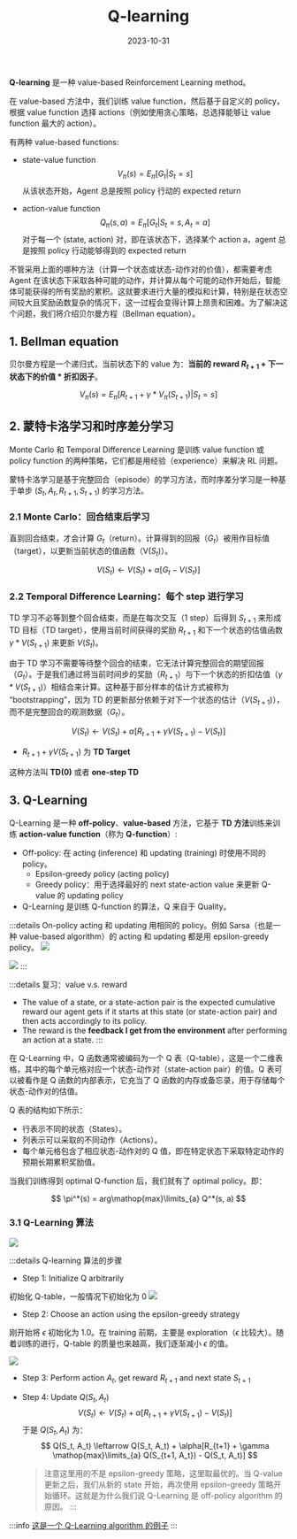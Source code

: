 ﻿---
lang: zh-CN
title: Q-learning
description:
article: false
date: 2023-10-31
order: 2
---

**Q-learning** 是一种 value-based Reinforcement Learning method。

在 value-based 方法中，我们训练 value function，然后基于自定义的 policy，根据 value function 选择 actions（例如使用贪心策略，总选择能够让 value function 最大的 action）。

有两种 value-based functions:

- state-value function
    $$
    V_\pi (s) = E_\pi [G_t|S_t = s]
    $$
    从该状态开始，Agent 总是按照 policy 行动的 expected return

- action-value function
    $$
    Q_\pi (s,a) = E_\pi [G_t|S_t=s, A_t=a]
    $$
    对于每一个 (state, action) 对，即在该状态下，选择某个 action a，agent 总是按照 policy 行动能够得到的 expected return

不管采用上面的哪种方法（计算一个状态或状态-动作对的价值），都需要考虑 Agent 在该状态下采取各种可能的动作，并计算从每个可能的动作开始后，智能体可能获得的所有奖励的累积。这就要求进行大量的模拟和计算，特别是在状态空间较大且奖励函数复杂的情况下，这一过程会变得计算上昂贵和困难。为了解决这个问题，我们将介绍贝尔曼方程（Bellman equation）。

## 1. Bellman equation

贝尔曼方程是一个递归式，当前状态下的 value 为：**当前的 reward $R_{t+1}$ + 下一状态下的价值 * 折扣因子**。

$$
V_\pi (s) = E_\pi [R_{t+1} + \gamma * V_\pi (S_{t+1})|S_t=s]
$$

## 2. 蒙特卡洛学习和时序差分学习

Monte Carlo 和 Temporal Difference Learning 是训练 value function 或 policy function 的两种策略，它们都是用经验（experience）来解决 RL 问题。

蒙特卡洛学习是基于完整回合（episode）的学习方法，而时序差分学习是一种基于单步 $(S_t, A_t, R_{t+1}, S_{t+1})$ 的学习方法。

### 2.1 Monte Carlo：回合结束后学习

直到回合结束，才会计算 $G_t$（return）。计算得到的回报（$G_t$）被用作目标值（target），以更新当前状态的值函数（V($S_t$)）。

$$
V(S_t) \leftarrow V(S_t) + \alpha[G_t - V(S_t)]
$$

### 2.2 Temporal Difference Learning：每个 step 进行学习

TD 学习不必等到整个回合结束，而是在每次交互（1 step）后得到 $S_{t+1}$ 来形成 TD 目标（TD target），使用当前时间获得的奖励 $R_{t+1}$ 和下一个状态的估值函数 $\gamma * V(S_{t+1})$ 来更新 $V(S_t)$。

由于 TD 学习不需要等待整个回合的结束，它无法计算完整回合的期望回报（$G_t$）。于是我们通过将当前时间步的奖励（$R_{t+1}$）与下一个状态的折扣估值（$γ*V(S_{t+1})$）相结合来计算。这种基于部分样本的估计方式被称为“bootstrapping”，因为 TD 的更新部分依赖于对下一个状态的估计（$V(S_{t+1})$），而不是完整回合的观测数据（$G_t$）。

$$
V(S_t) \leftarrow V(S_t) + \alpha[R_{t+1} + \gamma V(S_{t+1}) - V(S_t)]
$$

- $R_{t+1} + \gamma V(S_{t+1})$ 为 **TD Target**

这种方法叫 **TD(0)** 或者 **one-step TD**


## 3. Q-Learning

Q-Learning 是一种 **off-policy**、**value-based** 方法，它基于 **TD 方法**训练来训练 **action-value function**（称为 **Q-function**）:
- Off-policy: 在 acting (inference) 和 updating (training) 时使用不同的 policy。
    - Epsilon-greedy policy (acting policy)
    - Greedy policy：用于选择最好的 next state-action value 来更新 Q-value 的 updating policy
- Q-Learning 是训练 Q-function 的算法，Q 来自于 Quality。

:::details On-policy
acting 和 updating 用相同的 policy。例如 Sarsa（也是一种 value-based algorithm）的 acting 和 updating 都是用 epsilon-greedy policy。
![](/images/ml/drl/Sarsa.jpeg)

![](/images/ml/drl/off-on.jpg)
:::

:::details 复习：value v.s. reward
- The value of a state, or a state-action pair is the expected cumulative reward our agent gets if it starts at this state (or state-action pair) and then acts accordingly to its policy.
- The reward is the **feedback I get from the environment** after performing an action at a state.
:::

在 Q-Learning 中，Q 函数通常被编码为一个 Q 表（Q-table），这是一个二维表格，其中的每个单元格对应一个状态-动作对（state-action pair）的值。Q 表可以被看作是 Q 函数的内部表示，它充当了 Q 函数的内存或备忘录，用于存储每个状态-动作对的估值。

Q 表的结构如下所示：

- 行表示不同的状态（States）。
- 列表示可以采取的不同动作（Actions）。
- 每个单元格包含了相应状态-动作对的 Q 值，即在特定状态下采取特定动作的预期长期累积奖励值。

当我们训练得到 optimal Q-function 后，我们就有了 optimal policy。即：

$$
\pi^*(s) = arg\mathop{max}\limits_{a} Q^*(s, a)
$$

### 3.1 Q-Learning 算法

![](/images/ml/drl/Q-learning-algorithm.jpg)

:::details Q-learning 算法的步骤
- Step 1: Initialize Q arbitrarily

初始化 Q-table，一般情况下初始化为 0
![](/images/ml/drl/Q-learning-algorithm-1.jpg)

- Step 2: Choose an action using the epsilon-greedy strategy

刚开始将 $\epsilon$ 初始化为 1.0。在 training 前期，主要是 exploration（$\epsilon$ 比较大）。随着训练的进行，Q-table 的质量也来越高，我们逐渐减小 $\epsilon$ 的值。

![](/images/ml/drl/Q-learning-algorithm-2.jpg)

- Step 3: Perform action $A_t$, get reward $R_{t+1}$ and next state $S_{t+1}$

- Step 4: Update $Q(S_t, A_t)$
    $$
    V(S_t) \leftarrow V(S_t) + \alpha[R_{t+1} + \gamma V(S_{t+1}) - V(S_t)]
    $$
    于是 $Q(S_t, A_t)$ 为：
    $$
    Q(S_t, A_t) \leftarrow Q(S_t, A_t) + \alpha[R_{t+1} + \gamma \mathop{max}\limits_{a} Q(S_{t+1, A_t}) - Q(S_t, A_t)]
    $$
    > 注意这里用的不是 epsilon-greedy 策略，这里取最优的。当 Q-value 更新之后，我们从新的 state 开始，再次使用 epsilon-greedy 策略开始循环。这就是为什么我们说 Q-Learning 是 off-policy algorithm 的原因。
:::

:::info 
[这是一个 Q-Learning algorithm 的例子](https://huggingface.co/learn/deep-rl-course/unit2/q-learning-example)
:::